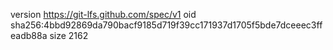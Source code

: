 version https://git-lfs.github.com/spec/v1
oid sha256:4bbd92869da790bacf9185d719f39cc171937d1705f5bde7dceeec3ffeadb88a
size 2162
